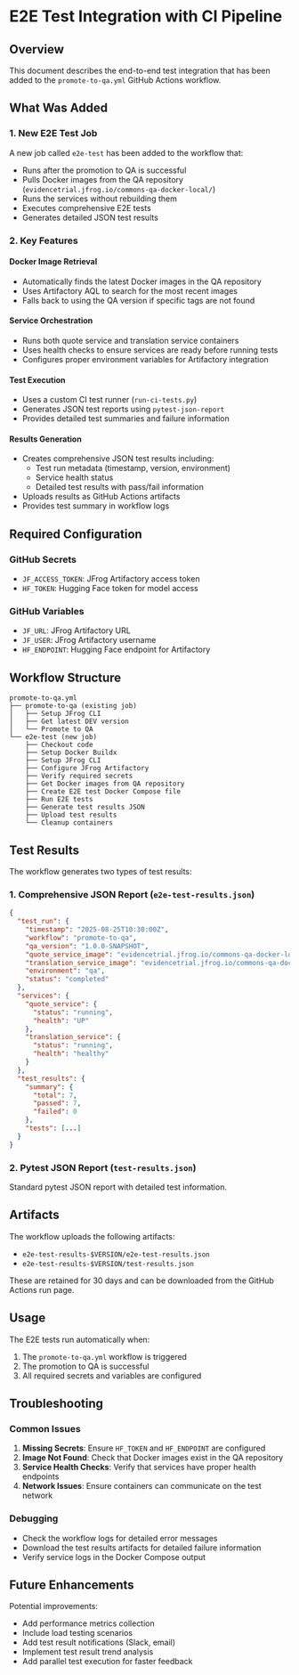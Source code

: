 # E2E Test Integration with CI Pipeline

## Overview

This document describes the end-to-end test integration that has been added to the `promote-to-qa.yml` GitHub Actions workflow.

## What Was Added

### 1. New E2E Test Job

A new job called `e2e-test` has been added to the workflow that:
- Runs after the promotion to QA is successful
- Pulls Docker images from the QA repository (`evidencetrial.jfrog.io/commons-qa-docker-local/`)
- Runs the services without rebuilding them
- Executes comprehensive E2E tests
- Generates detailed JSON test results

### 2. Key Features

#### Docker Image Retrieval
- Automatically finds the latest Docker images in the QA repository
- Uses Artifactory AQL to search for the most recent images
- Falls back to using the QA version if specific tags are not found

#### Service Orchestration
- Runs both quote service and translation service containers
- Uses health checks to ensure services are ready before running tests
- Configures proper environment variables for Artifactory integration

#### Test Execution
- Uses a custom CI test runner (`run-ci-tests.py`)
- Generates JSON test reports using `pytest-json-report`
- Provides detailed test summaries and failure information

#### Results Generation
- Creates comprehensive JSON test results including:
  - Test run metadata (timestamp, version, environment)
  - Service health status
  - Detailed test results with pass/fail information
- Uploads results as GitHub Actions artifacts
- Provides test summary in workflow logs

## Required Configuration

### GitHub Secrets
- `JF_ACCESS_TOKEN`: JFrog Artifactory access token
- `HF_TOKEN`: Hugging Face token for model access

### GitHub Variables
- `JF_URL`: JFrog Artifactory URL
- `JF_USER`: JFrog Artifactory username
- `HF_ENDPOINT`: Hugging Face endpoint for Artifactory

## Workflow Structure

```
promote-to-qa.yml
├── promote-to-qa (existing job)
│   ├── Setup JFrog CLI
│   ├── Get latest DEV version
│   └── Promote to QA
└── e2e-test (new job)
    ├── Checkout code
    ├── Setup Docker Buildx
    ├── Setup JFrog CLI
    ├── Configure JFrog Artifactory
    ├── Verify required secrets
    ├── Get Docker images from QA repository
    ├── Create E2E test Docker Compose file
    ├── Run E2E tests
    ├── Generate test results JSON
    ├── Upload test results
    └── Cleanup containers
```

## Test Results

The workflow generates two types of test results:

### 1. Comprehensive JSON Report (`e2e-test-results.json`)
```json
{
  "test_run": {
    "timestamp": "2025-08-25T10:30:00Z",
    "workflow": "promote-to-qa",
    "qa_version": "1.0.0-SNAPSHOT",
    "quote_service_image": "evidencetrial.jfrog.io/commons-qa-docker-local/quote-of-day-service:1.0.0-SNAPSHOT",
    "translation_service_image": "evidencetrial.jfrog.io/commons-qa-docker-local/ai-translate:1.0.0-SNAPSHOT",
    "environment": "qa",
    "status": "completed"
  },
  "services": {
    "quote_service": {
      "status": "running",
      "health": "UP"
    },
    "translation_service": {
      "status": "running",
      "health": "healthy"
    }
  },
  "test_results": {
    "summary": {
      "total": 7,
      "passed": 7,
      "failed": 0
    },
    "tests": [...]
  }
}
```

### 2. Pytest JSON Report (`test-results.json`)
Standard pytest JSON report with detailed test information.

## Artifacts

The workflow uploads the following artifacts:
- `e2e-test-results-$VERSION/e2e-test-results.json`
- `e2e-test-results-$VERSION/test-results.json`

These are retained for 30 days and can be downloaded from the GitHub Actions run page.

## Usage

The E2E tests run automatically when:
1. The `promote-to-qa.yml` workflow is triggered
2. The promotion to QA is successful
3. All required secrets and variables are configured

## Troubleshooting

### Common Issues

1. **Missing Secrets**: Ensure `HF_TOKEN` and `HF_ENDPOINT` are configured
2. **Image Not Found**: Check that Docker images exist in the QA repository
3. **Service Health Checks**: Verify that services have proper health endpoints
4. **Network Issues**: Ensure containers can communicate on the test network

### Debugging

- Check the workflow logs for detailed error messages
- Download the test results artifacts for detailed failure information
- Verify service logs in the Docker Compose output

## Future Enhancements

Potential improvements:
- Add performance metrics collection
- Include load testing scenarios
- Add test result notifications (Slack, email)
- Implement test result trend analysis
- Add parallel test execution for faster feedback
